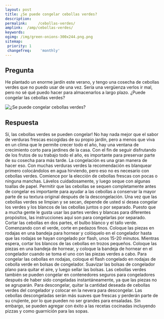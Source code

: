 ```yaml
---
layout: post
title: ¿Se puede congelar cebollas verdes?  
description: 
permalink:     /cebollas-verdes/
amplink:  /amp/cebollas-verdes/
keywords: 
ogimg: /img/green-onions-300x244.png.png
sitemap:
 priority: 1
 changefreq:    'monthly'
---
```




## Pregunta

He plantado un enorme jardín este verano, y tengo una cosecha de cebollas verdes que no puedo usar de una vez. Sería una vergüenza verlos ir mal, pero no sé qué puedo hacer para almacenarlos a largo plazo. ¿Puede congelar las cebollas verdes?


![¿Se puede congelar cebollas verdes?](https://sepuedecongelar.com/img/green-onions-300x244.png "¿Se puede congelar cebollas verdes?" )


## Respuesta

Sí, las cebollas verdes se pueden congelar! No hay nada mejor que el sabor de verduras frescas escogidas de su propio jardín, pero a menos que viva en un clima que le permite crecer todo el año, hay una ventana de crecimiento corto para jardines de la casa. Con el fin de seguir disfrutando de los frutos de su trabajo todo el año, es importante para preservar parte de su cosecha para más tarde. La congelación es una gran manera de hacer eso. Con muchas verduras verdes la recomendación es blanquear primero colocándolos en agua hirviendo, pero eso no es necesario con cebollas verdes.
Comience por la elección de cebollas frescas con pocas o ninguna manchas. Lávelos cuidadosamente, y luego seque con algunas toallas de papel. Permitir que las cebollas se sequen completamente antes de congelar es importante para ayudar a las cebollas a conservar la mayor parte de su textura original después de la descongelación. Una vez que las cebollas verdes se limpian y se secan, depende de usted si desea congelar los verdes y los blancos de las cebollas juntos o por separado. Puesto que a mucha gente le gusta usar las partes verdes y blancas para diferentes propósitos, las instrucciones aquí son para congelarlas por separado.
Cortar las cebollas en dos partes, el bulbo blanco y el tallo verde. Comenzando con el verde, corte en pedazos finos. Coloque las piezas en rodajas en una bandeja para hornear y colóquelo en el congelador hasta que las rodajas se hayan congelado por flash, unos 15-20 minutos. Mientras espera, cortar los blancos de las cebollas en trozos pequeños. Coloque las piezas en una bandeja de hornear, y coloque la bandeja de hornear en el congelador cuando se toma el uno con las piezas verdes a cabo.
Para congelar las cebollas en rodajas, coloque el flash congelado en rodajas de cebolla verde en bolsas de congelador. Suavizar las bolsas de congelador plano para quitar el aire, y luego sellar las bolsas. Las cebollas verdes también se pueden congelar en contenedores seguros para congeladores después de haber sido congeladas instantáneamente, ya que las piezas no se agruparán. Para descongelar, quitar la cantidad deseada de cebollas verdes del congelador y colocar en la nevera para descongelar. Las cebollas descongeladas serán más suaves que frescas y perderán parte de su crujiente, por lo que pueden no ser grandes para ensaladas. Sin embargo, se pueden agregar con éxito a las recetas cocinadas incluyendo pizzas y como guarnición para las sopas.